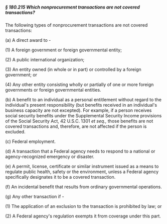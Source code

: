 ##### § 180.215 Which nonprocurement transactions are not covered transactions? #####

The following types of nonprocurement transactions are not covered transactions:

(a) A direct award to -

(1) A foreign government or foreign governmental entity;

(2) A public international organization;

(3) An entity owned (in whole or in part) or controlled by a foreign government; or

(4) Any other entity consisting wholly or partially of one or more foreign governments or foreign governmental entities.

(b) A benefit to an individual as a personal entitlement without regard to the individual's present responsibility (but benefits received in an individual's business capacity are not excepted). For example, if a person receives social security benefits under the Supplemental Security Income provisions of the Social Security Act, 42 U.S.C. 1301 *et seq.,* those benefits are not covered transactions and, therefore, are not affected if the person is excluded.

(c) Federal employment.

(d) A transaction that a Federal agency needs to respond to a national or agency-recognized emergency or disaster.

(e) A permit, license, certificate or similar instrument issued as a means to regulate public health, safety or the environment, unless a Federal agency specifically designates it to be a covered transaction.

(f) An incidental benefit that results from ordinary governmental operations.

(g) Any other transaction if -

(1) The application of an exclusion to the transaction is prohibited by law; or

(2) A Federal agency's regulation exempts it from coverage under this part.